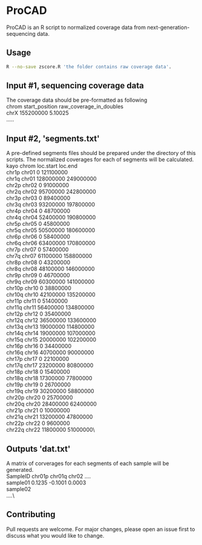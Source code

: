 # ProCAD

ProCAD is an R script to normalized coverage data from next-generation-sequencing data. 


## Usage

```bash
R --no-save zscore.R 'the folder contains raw coverage data'.
```

## Input #1, sequencing coverage data

The coverage data should be pre-formatted as following\
chrom start_position  raw_coverage_in_doubles\
chrX    155200000       5.10025\
.....

## Input #2, 'segments.txt'

A pre-defined segments files should be prepared under the directory of this scripts. 
The normalized coverages for each of segments will be calculated.\
kayo	chrom	loc.start	loc.end\
chr1p	chr01	0	121100000\
chr1q	chr01	128000000	249000000\
chr2p	chr02	0	91000000\
chr2q	chr02	95700000	242800000\
chr3p	chr03	0	89400000\
chr3q	chr03	93200000	197800000\
chr4p	chr04	0	48700000\
chr4q	chr04	52400000	190800000\
chr5p	chr05	0	45800000\
chr5q	chr05	50500000	180600000\
chr6p	chr06	0	58400000\
chr6q	chr06	63400000	170800000\
chr7p	chr07	0	57400000\
chr7q	chr07	61100000	158800000\
chr8p	chr08	0	43200000\
chr8q	chr08	48100000	146000000\
chr9p	chr09	0	46700000\
chr9q	chr09	60300000	141000000\
chr10p	chr10	0	38800000\
chr10q	chr10	42100000	135200000\
chr11p	chr11	0	51400000\
chr11q	chr11	56400000	134800000\
chr12p	chr12	0	35400000\
chr12q	chr12	36500000	133600000\
chr13q	chr13	19000000	114800000\
chr14q	chr14	19000000	107000000\
chr15q	chr15	20000000	102200000\
chr16p	chr16	0	34400000\
chr16q	chr16	40700000	90000000\
chr17p	chr17	0	22100000\
chr17q	chr17	23200000	80800000\
chr18p	chr18	0	15400000\
chr18q	chr18	17300000	77800000\
chr19p	chr19	0	26700000\
chr19q	chr19	30200000	58800000\
chr20p	chr20	0	25700000\
chr20q	chr20	28400000	62400000\
chr21p	chr21	0	10000000\
chr21q	chr21	13200000	47800000\
chr22p	chr22	0	9600000\
chr22q	chr22	11800000	51000000\

## Outputs 'dat.txt'
A matrix of corverages for each segments of each sample will be generated.\
SampleID  chr01p  chr01q  chr02 ....\
sample01  0.1235 -0.1001  0.0003\
sample02\
....\

## Contributing
Pull requests are welcome. For major changes, please open an issue first to discuss what you would like to change.
